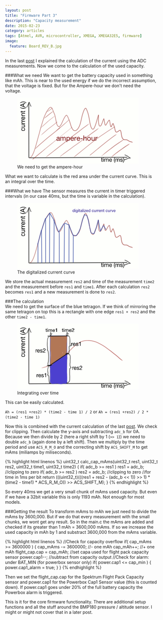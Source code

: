 ```yaml
---
layout: post
title: "Firmware Part 3"
description: "Capacity measurement"
date: 2015-02-23
category: articles
tags: [Atmel, AVR, microcontroller, XMEGA, XMEGA32E5, firmware]
image:
  feature: Board_REV_B.jpg
---
```


In the last [post](/articles/Software_part_2) I explained the calculation of the current 
using the ADC measurements. Now we come to the calculation of the used capacity.

###What we need
We want to get the battery capacity used in something like mAh. This is near to the used
energy if we do the incorrect assumption, that the voltage is fixed. But for the Ampere-hour
we don't need the voltage.

<figure>
	<img src="/images/ampere-hour.png">
	<figcaption>We need to get the ampere-hour</figcaption>
</figure>

What we want to calculate is the red area under the current curve. This is an integral
over the time.

###What we have
The sensor measures the current in timer triggered intervals (in our case 40ms, but the
time is variable in the calculation).

<figure>
	<img src="/images/digitalized_current_curve.png">
	<figcaption>The digitalized current curve</figcaption>
</figure>

We store the actual measurement `res2` and time of the measurement `time2` and the 
measurement before `res1` and `time1`. After each calculation `res2` becomes `res1` and
a new measurement is done to `res2`.

###The calculation  
We need to get the surface of the blue tetragon. If we think of mirroring the same tetragon
on top this is a rectangle with one edge `res1 + res2` and the other `time2 - time1`.

<figure>
	<img src="/images/integral_Ah.png">
	<figcaption>Integrating over time</figcaption>
</figure>
This can be easily calculated.

`Ah = (res1 +res2) * (time2 - time 1) / 2`
or
`Ah = (res1 +res2) / 2 * (time2 - time 1)`

Now this is combined with the current calculation of the last [post](/articles/Software_part_2).
We check for clipping. Then calculate the y-axis and subtracting `adc_b` for 0A.
Because we then divide by 2 (here a right shift by 1 (`>> 1`)) we need to double `adc_b`
(again done by a left shift). Then we multiply by the time period and use `ACS_R_M_O` 
and the correcting shift by `ACS_SHIFT_M` to get mAms (miliamps by miliseconds).

{% highlight html linenos %}
uint32_t calc_cap_mAms(uint32_t res1, uint32_t res2, uint32_t time1, uint32_t time2) {
	if( adc_b >= res1 ) res1 = adc_b; //clipping to zero
	if( adc_b >= res2 ) res2 = adc_b; //clipping to zero
	//for time in 1ms per bit
	return (((uint32_t)(((res1 + res2 - (adc_b << 1)) >> 1)  * (time2 - time1) * ACS_R_M_O)) >> ACS_SHIFT_M);	}
{% endhighlight %}

So every 40ms we get a very small chunk of mAms used capacity. But even if we have a 32bit
variable this is only 1193 mAh. Not enough for most models.

###Getting the result
To transform mAms to mAh we just need to divide the mAms by 3600,000. But if we do that
every measurement with the small chunks, we wont get any result.
So in the main.c the mAms are added and checked if its greater than 1 mAh = 3600,000 mAms.
If so we increase the used capacity in mAh by 1 and substract 3600,000 from the mAms variable.

{% highlight html linenos %}
//Check for capacity overflow
if( cap_mAms >= 3600000 ) {
	cap_mAms -= 3600000;  //- one mAh
	cap_mAh++;			  //+ one mAh
	flight_cap.cap = cap_mAh; //set capa used for flight pack capacity sensor
	power.cap1--;         //subtract from capacity output
	//Check for alarm: under BAT_MIN (for powerbox sensor only)
	if( power.cap1 <= cap_min ) {
			power.cap1_alarm = true;
	}
}
{% endhighlight %}

Then we set the flight_cap.cap for the Spektrum Flight Pack Capacity sensor and power.cap1
for the Powerbox Cap1 Sensor value (this is counted down). If power.cap1 goes under 20% of
the full battery capacity the Powerbox alarm is triggered.

This is it for the core firmware functionality. There are additional setup functions and
all the stuff around the BMP180 pressure / altitude sensor. I might or might not cover that
in a later post.

